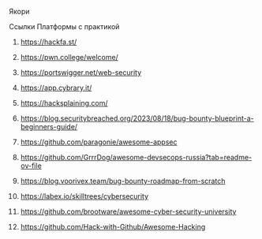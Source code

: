 Якори



Ссылки 
Платформы с практикой
1. https://hackfa.st/
2. https://pwn.college/welcome/
3. https://portswigger.net/web-security
4. https://app.cybrary.it/
5. https://hacksplaining.com/

   
6. https://blog.securitybreached.org/2023/08/18/bug-bounty-blueprint-a-beginners-guide/
7. https://github.com/paragonie/awesome-appsec
8. https://github.com/GrrrDog/awesome-devsecops-russia?tab=readme-ov-file
9. https://blog.voorivex.team/bug-bounty-roadmap-from-scratch
10. https://labex.io/skilltrees/cybersecurity
11. https://github.com/brootware/awesome-cyber-security-university
12. https://github.com/Hack-with-Github/Awesome-Hacking










